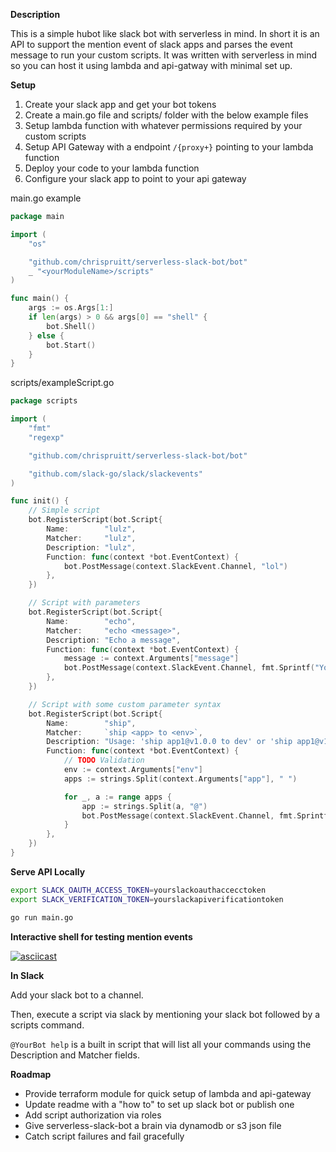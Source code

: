 **Description**

This is a simple hubot like slack bot with serverless in mind. In short it is an API to support the mention event of slack apps and parses the event message to run your custom scripts. It was written with serverless in mind so you can host it using lambda and api-gatway with minimal set up.



**Setup**

1. Create your slack app and get your bot tokens
2. Create a main.go file and scripts/ folder with the below example files
3. Setup lambda function with whatever permissions required by your custom scripts
4. Setup API Gateway with a endpoint `/{proxy+}` pointing to your lambda function
5. Deploy your code to your lambda function
6. Configure your slack app to point to your api gateway



main.go example

```go
package main

import (
	"os"

	"github.com/chrispruitt/serverless-slack-bot/bot"
	_ "<yourModuleName>/scripts"
)

func main() {
	args := os.Args[1:]
	if len(args) > 0 && args[0] == "shell" {
		bot.Shell()
	} else {
		bot.Start()
	}
}
```

scripts/exampleScript.go

```go
package scripts

import (
	"fmt"
	"regexp"

	"github.com/chrispruitt/serverless-slack-bot/bot"

	"github.com/slack-go/slack/slackevents"
)

func init() {
	// Simple script
	bot.RegisterScript(bot.Script{
		Name:        "lulz",
		Matcher:     "lulz",
		Description: "lulz",
		Function: func(context *bot.EventContext) {
			bot.PostMessage(context.SlackEvent.Channel, "lol")
		},
	})

	// Script with parameters
	bot.RegisterScript(bot.Script{
		Name:        "echo",
		Matcher:     "echo <message>",
		Description: "Echo a message",
		Function: func(context *bot.EventContext) {
			message := context.Arguments["message"]
			bot.PostMessage(context.SlackEvent.Channel, fmt.Sprintf("You said, \"%s\"", message))
		},
	})

	// Script with some custom parameter syntax
	bot.RegisterScript(bot.Script{
		Name:        "ship",
		Matcher:     `ship <app> to <env>`,
		Description: "Usage: 'ship app1@v1.0.0 to dev' or 'ship app1@v1.0.0 app2@v1.0.0 to dev",
		Function: func(context *bot.EventContext) {
			// TODO Validation
			env := context.Arguments["env"]
			apps := strings.Split(context.Arguments["app"], " ")

			for _, a := range apps {
				app := strings.Split(a, "@")
				bot.PostMessage(context.SlackEvent.Channel, fmt.Sprintf("Shipping App: %s Version: %s to %s", app[0], app[1], env))
			}
		},
	})
}

```



**Serve API Locally**

```bash
export SLACK_OAUTH_ACCESS_TOKEN=yourslackoauthaccecctoken
export SLACK_VERIFICATION_TOKEN=yourslackapiverificationtoken

go run main.go
```

**Interactive shell for testing mention events**

[![asciicast](https://asciinema.org/a/431805.svg)](https://asciinema.org/a/431805)

**In Slack**

Add your slack bot to a channel.

Then, execute a script via slack by mentioning your slack bot followed by a scripts command.

`@YourBot help` is a built in script that will list all your commands using the Description and Matcher fields.



**Roadmap**

- Provide terraform module for quick setup of lambda and api-gateway
- Update readme with a "how to" to set up slack bot or publish one
- Add script authorization via roles
- Give serverless-slack-bot a brain via dynamodb or s3 json file
- Catch script failures and fail gracefully
